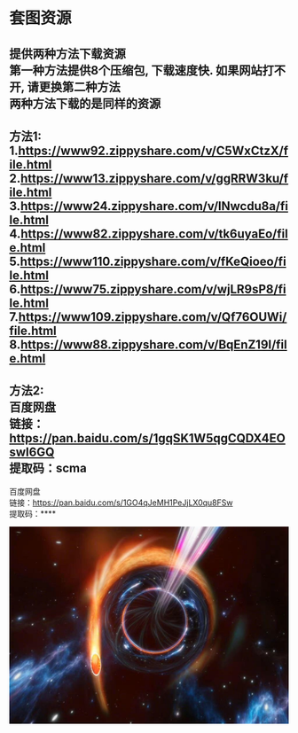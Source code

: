 # 套图资源
提供两种方法下载资源<br>
第一种方法提供8个压缩包, 下载速度快. 如果网站打不开, 请更换第二种方法<br>
两种方法下载的是同样的资源<br>
-----------------------------------------------------------------------------------
方法1:<br>
1.https://www92.zippyshare.com/v/C5WxCtzX/file.html<br>
2.https://www13.zippyshare.com/v/ggRRW3ku/file.html<br>
3.https://www24.zippyshare.com/v/lNwcdu8a/file.html<br>
4.https://www82.zippyshare.com/v/tk6uyaEo/file.html<br>
5.https://www110.zippyshare.com/v/fKeQioeo/file.html<br>
6.https://www75.zippyshare.com/v/wjLR9sP8/file.html<br>
7.https://www109.zippyshare.com/v/Qf76OUWi/file.html<br>
8.https://www88.zippyshare.com/v/BqEnZ19I/file.html<br>
-----------------------------------------------------------------------------------
方法2:<br>
百度网盘<br>
链接：https://pan.baidu.com/s/1gqSK1W5qgCQDX4EOswI6GQ<br>
提取码：scma<br>
-----------------------------------------------------------------------------------
百度网盘<br>
链接：https://pan.baidu.com/s/1GO4qJeMH1PeJjLX0qu8FSw<br>
提取码：****<br>

![image](https://github.com/anny106/ighost/blob/main/ImagesFolder/3F7182A1D2D99B3AE21C39A11F8A44C9.png)


